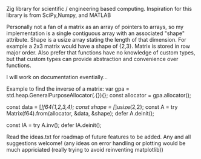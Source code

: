 Zig library for scientific / engineering based computing. 
Inspiration for this library is from SciPy,Numpy, and MATLAB 

Personally not a fan of a matrix as an array of pointers to arrays, so my implementation is a single contiguous array with an associated "shape" attribute. Shape is a usize array stating the length of that dimension. For example a 2x3 matrix would have a shape of {2,3}. Matrix is stored in row major order. 
Also prefer that functions have no knowledge of custom types, but that custom types can provide abstraction and convenience over functions. 

I will work on documentation eventially... 

Example to find the inverse of a matrix: 
  var gpa = std.heap.GeneralPurposeAllocator(.{}){}; 
  const allocator = gpa.allocator(); 

  const data = [_]f64{1,2,3,4}; 
  const shape = [_]usize(2,2}; 
  const A = try Matrix(f64).from(allocator, &data, &shape); 
  defer A.deinit(); 

  const IA = try A.inv(); 
  defer IA.deinit(); 


Read the ideas.txt for roadmap of future features to be added. Any and all suggestions welcome!
(any ideas on error handling or plotting would be much appriciated (really trying to avoid reinventing matplotlib))
